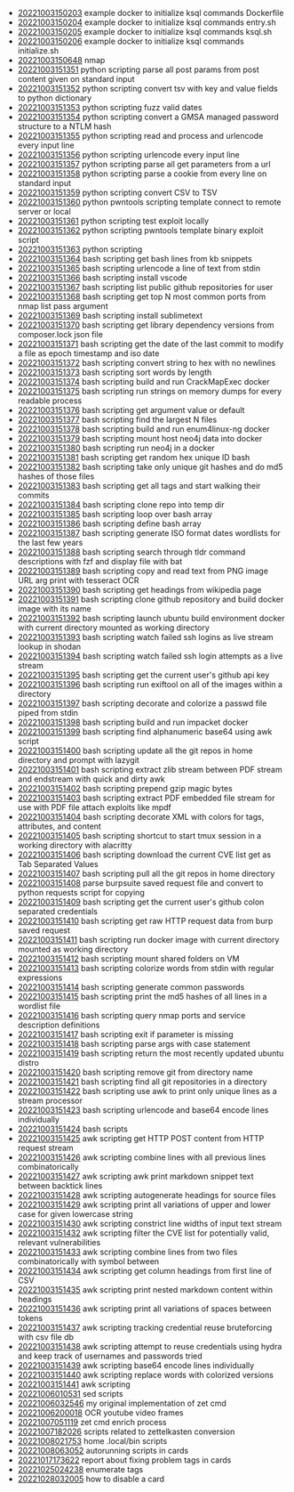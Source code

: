 - [20221003150203](/zet/20221003150203/README.md) example docker to initialize ksql commands Dockerfile
- [20221003150204](/zet/20221003150204/README.md) example docker to initialize ksql commands entry.sh
- [20221003150205](/zet/20221003150205/README.md) example docker to initialize ksql commands ksql.sh
- [20221003150206](/zet/20221003150206/README.md) example docker to initialize ksql commands initialize.sh
- [20221003150648](/zet/20221003150648/README.md) nmap
- [20221003151351](/zet/20221003151351/README.md) python scripting parse all post params from post content given on standard input
- [20221003151352](/zet/20221003151352/README.md) python scripting convert tsv with key and value fields to python dictionary
- [20221003151353](/zet/20221003151353/README.md) python scripting fuzz valid dates
- [20221003151354](/zet/20221003151354/README.md) python scripting convert a GMSA managed password structure to a NTLM hash
- [20221003151355](/zet/20221003151355/README.md) python scripting read and process and urlencode every input line
- [20221003151356](/zet/20221003151356/README.md) python scripting urlencode every input line
- [20221003151357](/zet/20221003151357/README.md) python scripting parse all get parameters from a url
- [20221003151358](/zet/20221003151358/README.md) python scripting parse a cookie from every line on standard input
- [20221003151359](/zet/20221003151359/README.md) python scripting convert CSV to TSV
- [20221003151360](/zet/20221003151360/README.md) python pwntools scripting template connect to remote server or local
- [20221003151361](/zet/20221003151361/README.md) python scripting test exploit locally
- [20221003151362](/zet/20221003151362/README.md) python scripting pwntools template binary exploit script
- [20221003151363](/zet/20221003151363/README.md) python scripting
- [20221003151364](/zet/20221003151364/README.md) bash scripting get bash lines from kb snippets
- [20221003151365](/zet/20221003151365/README.md) bash scripting urlencode a line of text from stdin
- [20221003151366](/zet/20221003151366/README.md) bash scripting install vscode
- [20221003151367](/zet/20221003151367/README.md) bash scripting list public github repositories for user
- [20221003151368](/zet/20221003151368/README.md) bash scripting get top N most common ports from nmap list pass argument
- [20221003151369](/zet/20221003151369/README.md) bash scripting install sublimetext
- [20221003151370](/zet/20221003151370/README.md) bash scripting get library dependency versions from composer.lock json file
- [20221003151371](/zet/20221003151371/README.md) bash scripting get the date of the last commit to modify a file as epoch timestamp and iso date
- [20221003151372](/zet/20221003151372/README.md) bash scripting convert string to hex with no newlines
- [20221003151373](/zet/20221003151373/README.md) bash scripting sort words by length
- [20221003151374](/zet/20221003151374/README.md) bash scripting build and run CrackMapExec docker
- [20221003151375](/zet/20221003151375/README.md) bash scripting run strings on memory dumps for every readable process
- [20221003151376](/zet/20221003151376/README.md) bash scripting get argument value or default
- [20221003151377](/zet/20221003151377/README.md) bash scripting find the largest N files
- [20221003151378](/zet/20221003151378/README.md) bash scripting build and run enum4linux-ng docker
- [20221003151379](/zet/20221003151379/README.md) bash scripting mount host neo4j data into docker
- [20221003151380](/zet/20221003151380/README.md) bash scripting run neo4j in a docker
- [20221003151381](/zet/20221003151381/README.md) bash scripting get random hex unique ID bash
- [20221003151382](/zet/20221003151382/README.md) bash scripting take only unique git hashes and do md5 hashes of those files
- [20221003151383](/zet/20221003151383/README.md) bash scripting get all tags and start walking their commits
- [20221003151384](/zet/20221003151384/README.md) bash scripting clone repo into temp dir
- [20221003151385](/zet/20221003151385/README.md) bash scripting loop over bash array
- [20221003151386](/zet/20221003151386/README.md) bash scripting define bash array
- [20221003151387](/zet/20221003151387/README.md) bash scripting generate ISO format dates wordlists for the last few years
- [20221003151388](/zet/20221003151388/README.md) bash scripting search through tldr command descriptions with fzf and display file with bat
- [20221003151389](/zet/20221003151389/README.md) bash scripting copy and read text from PNG image URL arg print with tesseract OCR
- [20221003151390](/zet/20221003151390/README.md) bash scripting get headings from wikipedia page
- [20221003151391](/zet/20221003151391/README.md) bash scripting clone github repository and build docker image with its name
- [20221003151392](/zet/20221003151392/README.md) bash scripting launch ubuntu build environment docker with current directory mounted as working directory
- [20221003151393](/zet/20221003151393/README.md) bash scripting watch failed ssh logins as live stream lookup in shodan
- [20221003151394](/zet/20221003151394/README.md) bash scripting watch failed ssh login attempts as a live stream
- [20221003151395](/zet/20221003151395/README.md) bash scripting get the current user's github api key
- [20221003151396](/zet/20221003151396/README.md) bash scripting run exiftool on all of the images within a directory
- [20221003151397](/zet/20221003151397/README.md) bash scripting decorate and colorize a passwd file piped from stdin
- [20221003151398](/zet/20221003151398/README.md) bash scripting build and run impacket docker
- [20221003151399](/zet/20221003151399/README.md) bash scripting find alphanumeric base64 using awk script
- [20221003151400](/zet/20221003151400/README.md) bash scripting update all the git repos in home directory and prompt with lazygit
- [20221003151401](/zet/20221003151401/README.md) bash scripting extract zlib stream between PDF stream and endstream with quick and dirty awk
- [20221003151402](/zet/20221003151402/README.md) bash scripting prepend gzip magic bytes
- [20221003151403](/zet/20221003151403/README.md) bash scripting extract PDF embedded file stream for use with PDF file attach exploits like mpdf
- [20221003151404](/zet/20221003151404/README.md) bash scripting decorate XML with colors for tags, attributes, and content
- [20221003151405](/zet/20221003151405/README.md) bash scripting shortcut to start tmux session in a working directory with alacritty
- [20221003151406](/zet/20221003151406/README.md) bash scripting download the current CVE list get as Tab Separated Values
- [20221003151407](/zet/20221003151407/README.md) bash scripting pull all the git repos in home directory
- [20221003151408](/zet/20221003151408/README.md) parse burpsuite saved request file and convert to python requests script for copying
- [20221003151409](/zet/20221003151409/README.md) bash scripting get the current user's github colon separated credentials
- [20221003151410](/zet/20221003151410/README.md) bash scripting get raw HTTP request data from burp saved request
- [20221003151411](/zet/20221003151411/README.md) bash scripting run docker image with current directory mounted as working directory
- [20221003151412](/zet/20221003151412/README.md) bash scripting mount shared folders on VM
- [20221003151413](/zet/20221003151413/README.md) bash scripting colorize words from stdin with regular expressions
- [20221003151414](/zet/20221003151414/README.md) bash scripting generate common passwords
- [20221003151415](/zet/20221003151415/README.md) bash scripting print the md5 hashes of all lines in a wordlist file
- [20221003151416](/zet/20221003151416/README.md) bash scripting query nmap ports and service description definitions
- [20221003151417](/zet/20221003151417/README.md) bash scripting exit if parameter is missing
- [20221003151418](/zet/20221003151418/README.md) bash scripting parse args with case statement
- [20221003151419](/zet/20221003151419/README.md) bash scripting return the most recently updated ubuntu distro
- [20221003151420](/zet/20221003151420/README.md) bash scripting remove git from directory name
- [20221003151421](/zet/20221003151421/README.md) bash scripting find all git repositories in a directory
- [20221003151422](/zet/20221003151422/README.md) bash scripting use awk to print only unique lines as a stream processor
- [20221003151423](/zet/20221003151423/README.md) bash scripting urlencode and base64 encode lines individually
- [20221003151424](/zet/20221003151424/README.md) bash scripts
- [20221003151425](/zet/20221003151425/README.md) awk scripting get HTTP POST content from HTTP request stream
- [20221003151426](/zet/20221003151426/README.md) awk scripting combine lines with all previous lines combinatorically
- [20221003151427](/zet/20221003151427/README.md) awk scripting awk print markdown snippet text between backtick lines
- [20221003151428](/zet/20221003151428/README.md) awk scripting autogenerate headings for source files
- [20221003151429](/zet/20221003151429/README.md) awk scripting print all variations of upper and lower case for given lowercase string
- [20221003151430](/zet/20221003151430/README.md) awk scripting constrict line widths of input text stream
- [20221003151432](/zet/20221003151432/README.md) awk scripting filter the CVE list for potentially valid, relevant vulnerabilities
- [20221003151433](/zet/20221003151433/README.md) awk scripting combine lines from two files combinatorically with symbol between
- [20221003151434](/zet/20221003151434/README.md) awk scripting get column headings from first line of CSV
- [20221003151435](/zet/20221003151435/README.md) awk scripting print nested markdown content within headings
- [20221003151436](/zet/20221003151436/README.md) awk scripting print all variations of spaces between tokens
- [20221003151437](/zet/20221003151437/README.md) awk scripting tracking credential reuse bruteforcing with csv file db
- [20221003151438](/zet/20221003151438/README.md) awk scripting attempt to reuse credentials using hydra and keep track of usernames and passwords tried
- [20221003151439](/zet/20221003151439/README.md) awk scripting base64 encode lines individually
- [20221003151440](/zet/20221003151440/README.md) awk scripting replace words with colorized versions
- [20221003151441](/zet/20221003151441/README.md) awk scripting
- [20221006010531](/zet/20221006010531/README.md) sed scripts
- [20221006032546](/zet/20221006032546/README.md) my original implementation of zet cmd
- [20221006200018](/zet/20221006200018/README.md) OCR youtube video frames
- [20221007051119](/zet/20221007051119/README.md) zet cmd enrich process
- [20221007182026](/zet/20221007182026/README.md) scripts related to zettelkasten conversion
- [20221008021753](/zet/20221008021753/README.md) home .local/bin scripts
- [20221008063052](/zet/20221008063052/README.md) autorunning scripts in cards
- [20221017173622](/zet/20221017173622/README.md) report about fixing problem tags in cards
- [20221025024238](/zet/20221025024238/README.md) enumerate tags
- [20221028032005](/zet/20221028032005/README.md) how to disable a card

